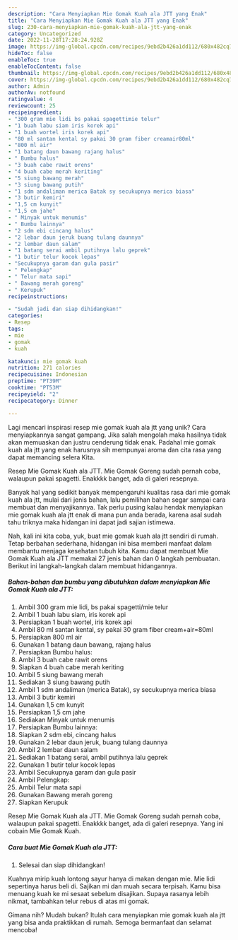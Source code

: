 ```yaml
---
description: "Cara Menyiapkan Mie Gomak Kuah ala JTT yang Enak"
title: "Cara Menyiapkan Mie Gomak Kuah ala JTT yang Enak"
slug: 230-cara-menyiapkan-mie-gomak-kuah-ala-jtt-yang-enak
category: Uncategorized
date: 2022-11-28T17:28:24.928Z
image: https://img-global.cpcdn.com/recipes/9ebd2b426a1dd112/680x482cq70/mie-gomak-kuah-ala-jtt-foto-resep-utama.jpg
hideToc: false
enableToc: true
enableTocContent: false
thumbnail: https://img-global.cpcdn.com/recipes/9ebd2b426a1dd112/680x482cq70/mie-gomak-kuah-ala-jtt-foto-resep-utama.jpg
cover: https://img-global.cpcdn.com/recipes/9ebd2b426a1dd112/680x482cq70/mie-gomak-kuah-ala-jtt-foto-resep-utama.jpg
author: Admin
authorAv: notfound
ratingvalue: 4
reviewcount: 25
recipeingredient:
- "300 gram mie lidi bs pakai spagettimie telur"
- "1 buah labu siam iris korek api"
- "1 buah wortel iris korek api"
- "80 ml santan kental sy pakai 30 gram fiber creamair80ml"
- "800 ml air"
- "1 batang daun bawang rajang halus"
- " Bumbu halus"
- "3 buah cabe rawit orens"
- "4 buah cabe merah keriting"
- "5 siung bawang merah"
- "3 siung bawang putih"
- "1 sdm andaliman merica Batak sy secukupnya merica biasa"
- "3 butir kemiri"
- "1,5 cm kunyit"
- "1,5 cm jahe"
- " Minyak untuk menumis"
- " Bumbu lainnya"
- "2 sdm ebi cincang halus"
- "2 lebar daun jeruk buang tulang daunnya"
- "2 lembar daun salam"
- "1 batang serai ambil putihnya lalu geprek"
- "1 butir telur kocok lepas"
- "Secukupnya garam dan gula pasir"
- " Pelengkap"
- " Telur mata sapi"
- " Bawang merah goreng"
- " Kerupuk"
recipeinstructions:

- "Sudah jadi dan siap dihidangkan!"
categories:
- Resep
tags:
- mie
- gomak
- kuah

katakunci: mie gomak kuah 
nutrition: 271 calories
recipecuisine: Indonesian
preptime: "PT39M"
cooktime: "PT53M"
recipeyield: "2"
recipecategory: Dinner

---
```





Lagi mencari inspirasi resep mie gomak kuah ala jtt yang unik? Cara menyiapkannya sangat gampang. Jika salah mengolah maka hasilnya tidak akan memuaskan dan justru cenderung tidak enak. Padahal mie gomak kuah ala jtt yang enak harusnya sih mempunyai aroma dan cita rasa yang dapat memancing selera Kita.





Resep Mie Gomak Kuah ala JTT. Mie Gomak Goreng sudah pernah coba, walaupun pakai spagetti. Enakkkk banget, ada di galeri resepnya.

Banyak hal yang sedikit banyak mempengaruhi kualitas rasa dari mie gomak kuah ala jtt, mulai dari jenis bahan, lalu pemilihan bahan segar sampai cara membuat dan menyajikannya. Tak perlu pusing kalau hendak menyiapkan mie gomak kuah ala jtt enak di mana pun anda berada, karena asal sudah tahu triknya maka hidangan ini dapat jadi sajian istimewa.






Nah, kali ini kita coba, yuk, buat mie gomak kuah ala jtt sendiri di rumah. Tetap berbahan sederhana, hidangan ini bisa memberi manfaat dalam membantu menjaga kesehatan tubuh kita. Kamu dapat membuat Mie Gomak Kuah ala JTT memakai 27 jenis bahan dan 0 langkah pembuatan. Berikut ini langkah-langkah dalam membuat hidangannya.

<!--inarticleads1-->

##### Bahan-bahan dan bumbu yang dibutuhkan dalam menyiapkan Mie Gomak Kuah ala JTT:

1. Ambil 300 gram mie lidi, bs pakai spagetti/mie telur
1. Ambil 1 buah labu siam, iris korek api
1. Persiapkan 1 buah wortel, iris korek api
1. Ambil 80 ml santan kental, sy pakai 30 gram fiber cream+air=80ml
1. Persiapkan 800 ml air
1. Gunakan 1 batang daun bawang, rajang halus
1. Persiapkan  Bumbu halus:
1. Ambil 3 buah cabe rawit orens
1. Siapkan 4 buah cabe merah keriting
1. Ambil 5 siung bawang merah
1. Sediakan 3 siung bawang putih
1. Ambil 1 sdm andaliman (merica Batak), sy secukupnya merica biasa
1. Ambil 3 butir kemiri
1. Gunakan 1,5 cm kunyit
1. Persiapkan 1,5 cm jahe
1. Sediakan  Minyak untuk menumis
1. Persiapkan  Bumbu lainnya:
1. Siapkan 2 sdm ebi, cincang halus
1. Gunakan 2 lebar daun jeruk, buang tulang daunnya
1. Ambil 2 lembar daun salam
1. Sediakan 1 batang serai, ambil putihnya lalu geprek
1. Gunakan 1 butir telur kocok lepas
1. Ambil Secukupnya garam dan gula pasir
1. Ambil  Pelengkap:
1. Ambil  Telur mata sapi
1. Gunakan  Bawang merah goreng
1. Siapkan  Kerupuk


Resep Mie Gomak Kuah ala JTT. Mie Gomak Goreng sudah pernah coba, walaupun pakai spagetti. Enakkkk banget, ada di galeri resepnya. Yang ini cobain Mie Gomak Kuah. 

<!--inarticleads2-->

##### Cara buat Mie Gomak Kuah ala JTT:


1. Selesai dan siap dihidangkan!

Kuahnya mirip kuah lontong sayur hanya di makan dengan mie. Mie lidi sepertinya harus beli di. Sajikan mi dan muah secara terpisah. Kamu bisa menuang kuah ke mi sesaat sebelum disajikan. Supaya rasanya lebih nikmat, tambahkan telur rebus di atas mi gomak. 

Gimana nih? Mudah bukan? Itulah cara menyiapkan mie gomak kuah ala jtt yang bisa anda praktikkan di rumah. Semoga bermanfaat dan selamat mencoba!
